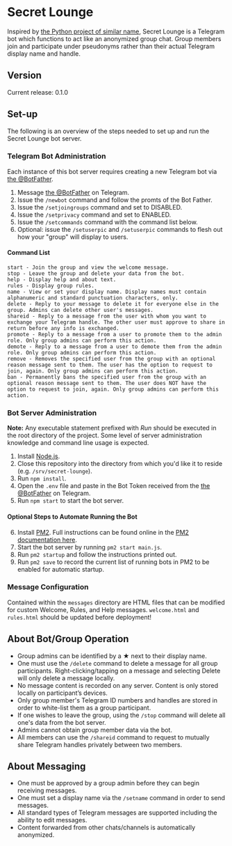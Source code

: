 # Secret Lounge

Inspired by [the Python project of similar name](https://github.com/secretlounge/secretlounge-ng), Secret Lounge is a Telegram bot which functions to act like an anonymized group chat. Group members join and participate under pseudonyms rather than their actual Telegram display name and handle.

## Version

Current release: 0.1.0

## Set-up

The following is an overview of the steps needed to set up and run the Secret Lounge bot server.

### Telegram Bot Administration

Each instance of this bot server requires creating a new Telegram bot via [the @BotFather](https://t.me/BotFather).

1. Message [the @BotFather](https://t.me/BotFather) on Telegram.
2. Issue the `/newbot` command and follow the promts of the Bot Father.
3. Issue the `/setjoingroups` command and set to DISABLED.
4. Issue the `/setprivacy` command and set to ENABLED.
5. Issue the `/setcommands` command with the command list below.
6. Optional: issue the `/setuserpic` and `/setuserpic` commands to flesh out how your "group" will display to users.

#### Command List

```
start - Join the group and view the welcome message.
stop - Leave the group and delete your data from the bot.
help - Display help and about text.
rules - Display group rules.
name - View or set your display name. Display names must contain alphanumeric and standard punctuation characters, only.
delete - Reply to your message to delete it for everyone else in the group. Admins can delete other user's messages.
shareid - Reply to a message from the user with whom you want to exchange your Telegram handle. The other user must approve to share in return before any info is exchanged.
promote - Reply to a message from a user to promote them to the admin role. Only group admins can perform this action.
demote - Reply to a message from a user to demote them from the admin role. Only group admins can perform this action.
remove - Removes the specified user from the group with an optional reason message sent to them. The user has the option to request to join, again. Only group admins can perform this action.
ban - Permanently bans the specified user from the group with an optional reason message sent to them. The user does NOT have the option to request to join, again. Only group admins can perform this action.
```

### Bot Server Administration

**Note:** Any executable statement prefixed with _Run_ should be executed in the root directory of the project. Some level of server administration knowledge and command line usage is expected.

1. Install [Node.js](https://nodejs.org/en/).
2. Close this repository into the directory from which you'd like it to reside (e.g. `/srv/secret-lounge`).
3. Run `npm install`.
4. Open the `.env` file and paste in the Bot Token received from the [the @BotFather](https://t.me/BotFather) on Telegram.
5. Run `npm start` to start the bot server.

#### Optional Steps to Automate Running the Bot

6. Install [PM2](https://pm2.keymetrics.io). Full instructions can be found online in the [PM2 documentation here](https://pm2.keymetrics.io/docs/usage/startup/).
7. Start the bot server by running `pm2 start main.js`.
7. Run `pm2 startup` and follow the instructions printed out.
8. Run `pm2 save` to record the current list of running bots in PM2 to be enabled for automatic startup.


### Message Configuration

Contained within the `messages` directory are HTML files that can be modified for custom Welcome, Rules, and Help messages. `welcome.html` and `rules.html` should be updated before deployment!

## About Bot/Group Operation

- Group admins can be identified by a ★ next to their display name.
- One must use the `/delete` command to delete a message for all group participants. Right-clicking/tapping on a message and selecting Delete will only delete a message locally.
- No message content is recorded on any server. Content is only stored locally on participant’s devices.
- Only group member's Telegram ID numbers and handles are stored in order to white-list them as a group participant.
- If one wishes to leave the group, using the `/stop` command will delete all one's data from the bot server.
- Admins cannot obtain group member data via the bot.
- All members can use the `/shareid` command to request to mutually share Telegram handles privately between two members.

## About Messaging

- One must be approved by a group admin before they can begin receiving messages.
- One must set a display name via the `/setname` command in order to send messages.
- All standard types of Telegram messages are supported including the ability to edit messages.
- Content forwarded from other chats/channels is automatically anonymized.
